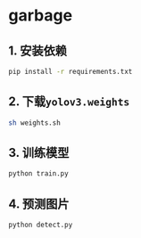 # garbage

## 1. 安装依赖

```bash
pip install -r requirements.txt
```

## 2. 下载`yolov3.weights`

```bash
sh weights.sh
```

## 3. 训练模型

```bash
python train.py
```

## 4. 预测图片

```bash
python detect.py
```
